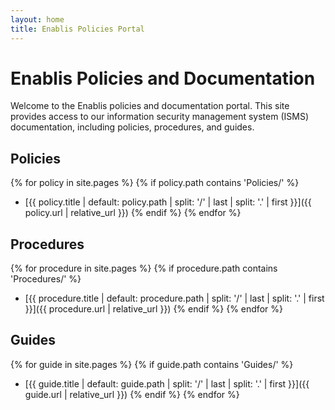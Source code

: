 ```yaml
---
layout: home
title: Enablis Policies Portal
---
```


# Enablis Policies and Documentation

Welcome to the Enablis policies and documentation portal. This site provides access to our information security management system (ISMS) documentation, including policies, procedures, and guides.

## Policies

{% for policy in site.pages %}
  {% if policy.path contains 'Policies/' %}
* [{{ policy.title | default: policy.path | split: '/' | last | split: '.' | first }}]({{ policy.url | relative_url }})
  {% endif %}
{% endfor %}

## Procedures

{% for procedure in site.pages %}
  {% if procedure.path contains 'Procedures/' %}
* [{{ procedure.title | default: procedure.path | split: '/' | last | split: '.' | first }}]({{ procedure.url | relative_url }})
  {% endif %}
{% endfor %}

## Guides

{% for guide in site.pages %}
  {% if guide.path contains 'Guides/' %}
* [{{ guide.title | default: guide.path | split: '/' | last | split: '.' | first }}]({{ guide.url | relative_url }})
  {% endif %}
{% endfor %} 